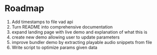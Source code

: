 # Roadmap

1. Add timestamps to file vad api
1. Turn README into comprehensive documentation
1. expand landing page with live demo and explanation of what this is
1. create new demo allowing user to update parameters
1. improve bundler demo by extracting playable audio snippets from file
1. Write script to optimize params given data
